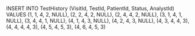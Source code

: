 INSERT INTO TestHistory (VisitId, TestId, PatientId, Status, AnalystId)
VALUES (1, 1, 4, 2, NULL),
(2, 2, 4, 2, NULL),
(2, 4, 4, 2, NULL),
(3, 1, 4, 1, NULL),
(3, 4, 4, 1, NULL),
(4, 1, 4, 3, NULL),
(4, 2, 4, 3, NULL),
(4, 3, 4, 4, 3),
(4, 4, 4, 4, 3),
(4, 5, 4, 5, 3),
(4, 6, 4, 5, 3)